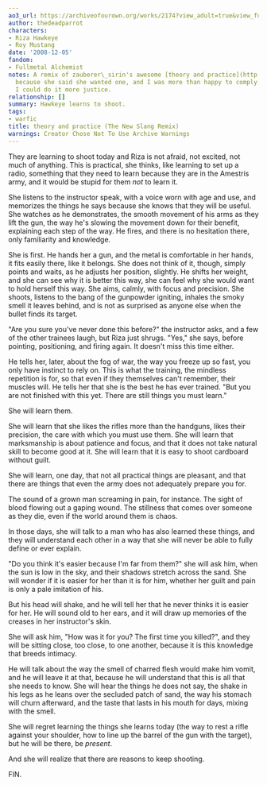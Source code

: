 ```yaml
---
ao3_url: https://archiveofourown.org/works/2174?view_adult=true&view_full_work=true
author: thedeadparrot
characters:
- Riza Hawkeye
- Roy Mustang
date: '2008-12-05'
fandom:
- Fullmetal Alchemist
notes: A remix of zauberer\_sirin's awesome [theory and practice](http://zauberer-sirin.livejournal.com/83325.html),
  because she said she wanted one, and I was more than happy to comply. Alas, I wish
  I could do it more justice.
relationship: []
summary: Hawkeye learns to shoot.
tags:
- warfic
title: theory and practice (The New Slang Remix)
warnings: Creator Chose Not To Use Archive Warnings
---
```


They are learning to shoot today and Riza is not afraid, not excited, not much of anything. This is practical, she thinks, like learning to set up a radio, something that they need to learn because they are in the Amestris army, and it would be stupid for them *not* to learn it.

She listens to the instructor speak, with a voice worn with age and use, and memorizes the things he says because she knows that they will be useful. She watches as he demonstrates, the smooth movement of his arms as they lift the gun, the way he's slowing the movement down for their benefit, explaining each step of the way. He fires, and there is no hesitation there, only familiarity and knowledge.

She is first. He hands her a gun, and the metal is comfortable in her hands, it fits easily there, like it belongs. She does not think of it, though, simply points and waits, as he adjusts her position, slightly. He shifts her weight, and she can see why it is better this way, she can feel why she would want to hold herself this way. She aims, calmly, with focus and precision. She shoots, listens to the bang of the gunpowder igniting, inhales the smoky smell it leaves behind, and is not as surprised as anyone else when the bullet finds its target.

"Are you sure you've never done this before?" the instructor asks, and a few of the other trainees laugh, but Riza just shrugs. "Yes," she says, before pointing, positioning, and firing again. It doesn't miss this time either.

He tells her, later, about the fog of war, the way you freeze up so fast, you only have instinct to rely on. This is what the training, the mindless repetition is for, so that even if they themselves can't remember, their muscles will. He tells her that she is the best he has ever trained. "But you are not finished with this yet. There are still things you must learn."

She will learn them.

She will learn that she likes the rifles more than the handguns, likes their precision, the care with which you must use them. She will learn that marksmanship is about patience and focus, and that it does not take natural skill to become good at it. She will learn that it is easy to shoot cardboard without guilt.

She will learn, one day, that not all practical things are pleasant, and that there are things that even the army does not adequately prepare you for.

The sound of a grown man screaming in pain, for instance. The sight of blood flowing out a gaping wound. The stillness that comes over someone as they die, even if the world around them is chaos.

In those days, she will talk to a man who has also learned these things, and they will understand each other in a way that she will never be able to fully define or ever explain.

"Do you think it's easier because I'm far from them?" she will ask him, when the sun is low in the sky, and their shadows stretch across the sand. She will wonder if it is easier for her than it is for him, whether her guilt and pain is only a pale imitation of his.

But his head will shake, and he will tell her that he never thinks it is easier for her. He will sound old to her ears, and it will draw up memories of the creases in her instructor's skin.

She will ask him, "How was it for you? The first time you killed?", and they will be sitting close, too close, to one another, because it is this knowledge that breeds intimacy.

He will talk about the way the smell of charred flesh would make him vomit, and he will leave it at that, because he will understand that this is all that she needs to know. She will hear the things he does not say, the shake in his legs as he leans over the secluded patch of sand, the way his stomach will churn afterward, and the taste that lasts in his mouth for days, mixing with the smell.

She will regret learning the things she learns today (the way to rest a rifle against your shoulder, how to line up the barrel of the gun with the target), but he will be there, be *present*.

And she will realize that there are reasons to keep shooting.

FIN.